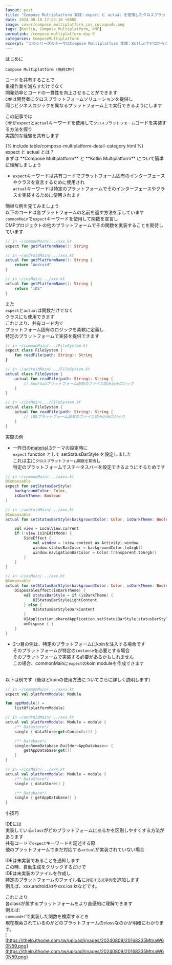 ```yaml
---
layout: post
title: "Compose Multiplatform 実践：expect と actual を使用したクロスプラットフォームコードの実装"
date: 2024-08-18 17:23:10 +0800
image: cover/compose_multiplatform_ios_cocoapods.png
tags: [Kotlin, Compose Multiplatform, KMP]
permalink: /compose-multiplatform-day-9
categories: ComposeMultiplatform
excerpt: "このシリーズのテーマはCompose Multiplatform 実践：Kotlinでゼロからクロスプラットフォームアプリを開発することです。今回はAndroidとiOSのクロスプラットフォームアプリ開発に焦点を当て、最終日には研究結果と感想を共有します。"
---
```


<div class="c-border-main-title-2">はじめに</div>

`Compose Multiplatform (略称CMP)`

コードを共有することで<br>
重複作業を減らすだけでなく<br>
開発効率とコードの一貫性を向上させることができます<br>
`CMP`は開発者にクロスプラットフォームソリューションを提供し<br>
同じビジネスロジックを異なるプラットフォーム上で実行できるようにします<br>

この記事では<br>
`CMP`が`expect`と`actual`キーワードを使用して`クロスプラットフォーム`コードを実装する方法を探り<br>
実践的な経験を共有します<br>

<div id="category">
    {% include table/compose-multiplatform-detail-category.html %}
</div>

<div class="c-border-main-title-2">expect と actual とは？</div>
まずは **Compose Multiplatform** と **Kotlin Multiplatform** について簡単に理解しましょう

* `expect`キーワードは共有コードでプラットフォーム固有のインターフェースやクラスを宣言するために使用され<br>
  `actual`キーワードは特定のプラットフォームでそのインターフェースやクラスを実装するために使用されます<br>

簡単な例を見てみましょう<br>
以下のコードは各プラットフォームの名前を返す方法を示しています<br>
`commonMain`で`expect`キーワードを使用して関数を宣言し<br>
CMPプロジェクトの他のプラットフォームでその関数を実装することを期待しています<br>

```kotlin
// in ~/commonMain/.../xxx.kt
expect fun getPlatformName(): String

// in ~/androidMain/.../xxx.kt
actual fun getPlatformName(): String {
    return "Android"
}

// in ~/iosMain/.../xxx.kt
actual fun getPlatformName(): String {
    return "iOS"
}
```

また<br>
`expect`と`actual`は関数だけでなく<br>
クラスにも使用できます<br>
これにより、共有コード内で<br>
プラットフォーム固有のロジックを柔軟に定義し<br>
特定のプラットフォームで実装を提供できます<br>

```kotlin 
// in ~/commonMain/.../FileSystem.kt
expect class FileSystem {
    fun readFile(path: String): String
}

// in ~/androidMain/.../FileSystem.kt
actual class FileSystem {
    actual fun readFile(path: String): String {
        // Androidプラットフォーム固有のファイル読み込みロジック
    }
}

// in ~/iosMain/.../FileSystem.kt
actual class FileSystem {
    actual fun readFile(path: String): String {
        // iOSプラットフォーム固有のファイル読み込みロジック
    }
}
```

<div class="c-border-main-title-2"">実際の例</div>

* 一昨日の[material 3](https://ithelp.ithome.com.tw/articles/10343654)テーマの設定時に<br>
  `expect` function として setStatusBarStyle を設定しました<br>
  これは主に`クロスプラットフォーム関数を期待`し<br>
  特定のプラットフォームでステータスバーを設定できるようにするためです<br>

```kotlin
// in ~/commonMain/.../xxxx.kt
@Composable
expect fun setStatusBarStyle(
    backgroundColor: Color,
    isDarkTheme: Boolean
)

// in ~/androidMain/.../xxx.kt
@Composable
actual fun setStatusBarStyle(backgroundColor: Color, isDarkTheme: Boolean) {

    val view = LocalView.current
    if (!view.isInEditMode) {
        SideEffect {
            val window = (view.context as Activity).window
            window.statusBarColor = backgroundColor.toArgb()
            window.navigationBarColor = Color.Transparent.toArgb()
        }
    }
}

// in ~/iosMain/.../xxx.kt
@Composable
actual fun setStatusBarStyle(backgroundColor: Color, isDarkTheme: Boolean) {
    DisposableEffect(isDarkTheme) {
        val statusBarStyle = if (isDarkTheme) {
            UIStatusBarStyleLightContent
        } else {
            UIStatusBarStyleDarkContent
        }
        UIApplication.sharedApplication.setStatusBarStyle(statusBarStyle, animated = true)
        onDispose { }
    }
}
```

* 2つ目の例は、特定のプラットフォームにkoinを注入する場合です<br>
  そのプラットフォームが特定の`instance`を必要とする場合<br>
  そのプラットフォームで実装する必要があるかもしれません<br>
  この場合、commonMainに`expect`のkoin moduleを作成できます<br><br>

以下は例です（後ほどkoinの使用方法についてさらに詳しく説明します）<br>

```kotlin
// in ~/commonMain/.../xxxx.kt
expect val platformModule: Module

fun appModule() =
    listOf(platformModule)

// in ~/androidMain/.../xxx.kt
actual val platformModule: Module = module {
    /** Datastore*/
    single { dataStore(get<Context>()) }

    /** Database*/
    single<RoomDatabase.Builder<AppDatabase>> {
        getAppDatabase(get())
    }
}

// in ~/iosMain/.../xxx.kt
actual val platformModule: Module = module {
    /** DataStore*/
    single { dataStore() }

    /** Database*/
    single { getAppDatabase() }
}
```

<div class="c-border-main-title-2">小技巧</div>

IDEには<br>
実装している`class`がどのプラットフォームにあるかを区別しやすくする方法があります<br>
共有コードで`expect`キーワードを記述する際<br>
他のプラットフォームでまだ対応する`actual`が実装されていない場合<br>

IDEは未実装であることを通知します<br>
この時、自動生成をクリックするだけで<br>
IDEは未実装のファイルを作成し<br>
特定のプラットフォームのファイル名に`対応する文字列`を追加します<br>
例えば、xxx.android.ktやxxx.ios.ktなどです。<br>

これにより<br>
各classが属するプラットフォームをより直感的に理解できます<br>
例えば:<br>
`command+f`で実装した関数を検索するとき<br>
現在検索されているのがどのプラットフォームのclassなのかが明確にわかります。<br>
![https://ithelp.ithome.com.tw/upload/images/20240809/20168335MtnaW60N59.png](https://ithelp.ithome.com.tw/upload/images/20240809/20168335MtnaW60N59.png) 